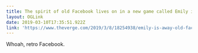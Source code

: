 ```yaml
---
title: The spirit of old Facebook lives on in a new game called Emily is Away <3
layout: OGLink
date: 2019-03-10T17:35:51.922Z
link: 'https://www.theverge.com/2019/3/8/18254938/emily-is-away-old-facebook-game'
---
```

Whoah, retro Facebook.
